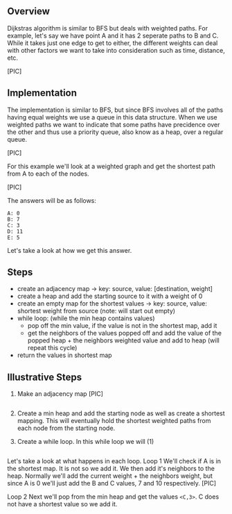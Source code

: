 
## Overview
Dijkstras algorithm is similar to BFS but deals with weighted paths.  For example, let's say we have point A and it has 2 seperate paths to B and C.  While it takes just one edge to get to either, the different weights can deal with other factors we want to take into consideration such as time, distance, etc.  

[PIC]

## Implementation
The implementation is similar to BFS, but since BFS involves all of the paths having equal weights we use a queue in this data structure.  When we use weighted paths we want to indicate that some paths have precidence over the other and thus use a priority queue, also know as a heap, over a regular queue.

[PIC]

For this example we'll look at a weighted graph and get the shortest path from A to each of the nodes.

[PIC]

The answers will be as follows:
```
A: 0
B: 7
C: 3
D: 11
E: 5
```

Let's take a look at how we get this answer.

## Steps
- create an adjacency map -> key: source, value: [destination, weight]
- create a heap and add the starting source to it with a weight of 0
- create an empty map for the shortest values -> key: source, value: shortest weight from source (note: will start out empty)
- while loop: (while the min heap contains values)
  - pop off the min value, if the value is not in the shortest map, add it
  - get the neighbors of the values popped off and add the value of the popped heap + the neighbors weighted value and add to heap (will repeat this cycle)
- return the values in shortest map

## Illustrative Steps
1. Make an adjacency map
[PIC]


```python

```

2. Create a min heap and add the starting node as well as create a shortest mapping.  This will eventually hold the shortest weighted paths from each node from the starting node.

3. Create a while loop.  In this while loop we will (1)
```python

```

Let's take a look at what happens in each loop.
Loop 1
We'll check if A is in the shortest map.  It is not so we add it.  We then add it's neighbors to the heap.  Normally we'll add the current weight + the neighbors weight, but since A is 0 we'll just add the B and C values, 7 and 10 respectively.
[PIC]

Loop 2
Next we'll pop from the min heap and get the values `<C,3>`.  C does not have a shortest value so we add it.  





  